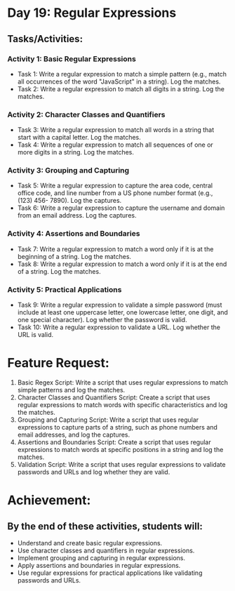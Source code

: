# Day 19: Regular Expressions

## Tasks/Activities:

### Activity 1: Basic Regular Expressions

- Task 1: Write a regular expression to match a simple pattern (e.g., match all occurrences of the word "JavaScript" in a string). Log the matches.
- Task 2: Write a regular expression to match all digits in a string. Log the matches.

### Activity 2: Character Classes and Quantifiers

- Task 3: Write a regular expression to match all words in a string that start with a capital letter. Log the matches.
- Task 4: Write a regular expression to match all sequences of one or more digits in a string. Log the matches.

### Activity 3: Grouping and Capturing

- Task 5: Write a regular expression to capture the area code, central office code, and line number from a US phone number format (e.g., (123) 456-
  7890). Log the captures.
- Task 6: Write a regular expression to capture the username and domain from an email address. Log the captures.

### Activity 4: Assertions and Boundaries

- Task 7: Write a regular expression to match a word only if it is at the beginning of a string. Log the matches.
- Task 8: Write a regular expression to match a word only if it is at the end of a string. Log the matches.

### Activity 5: Practical Applications

- Task 9: Write a regular expression to validate a simple password (must include at least one uppercase letter, one lowercase letter, one digit, and one
  special character). Log whether the password is valid.
- Task 10: Write a regular expression to validate a URL. Log whether the URL is valid.

# Feature Request:

1. Basic Regex Script: Write a script that uses regular expressions to match simple patterns and log the matches.
2. Character Classes and Quantifiers Script: Create a script that uses regular expressions to match words with specific characteristics and log the
   matches.
3. Grouping and Capturing Script: Write a script that uses regular expressions to capture parts of a string, such as phone numbers and email addresses,
   and log the captures.
4. Assertions and Boundaries Script: Create a script that uses regular expressions to match words at specific positions in a string and log the matches.
5. Validation Script: Write a script that uses regular expressions to validate passwords and URLs and log whether they are valid.

# Achievement:

## By the end of these activities, students will:

- Understand and create basic regular expressions.
- Use character classes and quantifiers in regular expressions.
- Implement grouping and capturing in regular expressions.
- Apply assertions and boundaries in regular expressions.
- Use regular expressions for practical applications like validating passwords and URLs.
